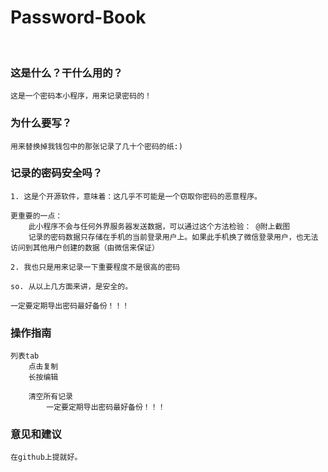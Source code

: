 # Password-Book
   
### 这是什么？干什么用的？

    这是一个密码本小程序，用来记录密码的！

### 为什么要写？

    用来替换掉我钱包中的那张记录了几十个密码的纸:)

### 记录的密码安全吗？

    1. 这是个开源软件，意味着：这几乎不可能是一个窃取你密码的恶意程序。

    更重要的一点：
        此小程序不会与任何外界服务器发送数据，可以通过这个方法检验： @附上截图
        记录的密码数据只存储在手机的当前登录用户上。如果此手机换了微信登录用户，也无法访问到其他用户创建的数据（由微信来保证）

    2. 我也只是用来记录一下重要程度不是很高的密码
    
    so. 从以上几方面来讲，是安全的。

    一定要定期导出密码最好备份！！！

### 操作指南

    列表tab
        点击复制
        长按编辑

        清空所有记录
            一定要定期导出密码最好备份！！！
    
### 意见和建议

    在github上提就好。
